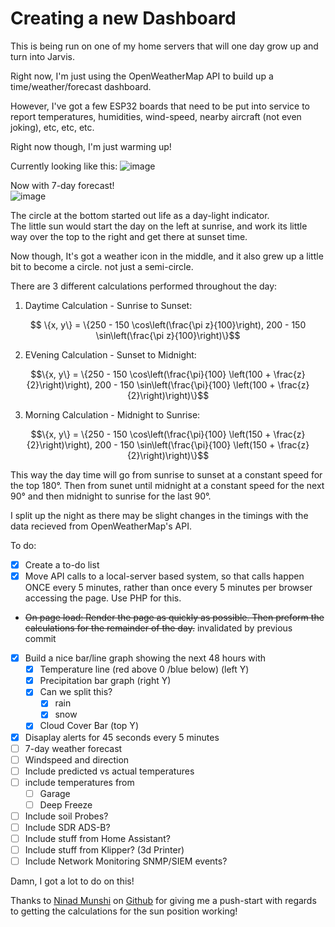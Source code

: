 #  Creating a new Dashboard

This is being run on one of my home servers that will one day grow up and turn into Jarvis.

Right now, I'm just using the OpenWeatherMap API to build up a time/weather/forecast dashboard.

However, I've got a few ESP32 boards that need to be put into service to report temperatures, humidities, wind-speed, nearby aircraft (not even joking), etc, etc, etc.

Right now though, I'm just warming up!

Currently looking like this:
![image](https://github.com/Blyzz616/dashboard/assets/19424317/f770824a-1c90-4f66-93a0-86c7b2aa2229)

Now with 7-day forecast!  
![image](https://github.com/Blyzz616/dashboard/assets/19424317/dc52c693-ccdf-4be0-863f-55d21e26ed5b)

The circle at the bottom started out life as a day-light indicator.   
   The little sun would start the day on the left at sunrise, and work its little way over the top to the right and get there at sunset time.

Now though, It's got a weather icon in the middle, and it also grew up a little bit to become a circle. not just a semi-circle.

There are 3 different calculations performed throughout the day:

1. Daytime Calculation - Sunrise to Sunset:
```math
   \{x, y\} = \{250 - 150 \cos\left(\frac{\pi z}{100}\right), 200 - 150 \sin\left(\frac{\pi z}{100}\right)\}
```

2. EVening Calculation - Sunset to Midnight:
```math
\{x, y\} = \{250 - 150 \cos\left(\frac{\pi}{100} \left(100 + \frac{z}{2}\right)\right), 200 - 150 \sin\left(\frac{\pi}{100} \left(100 + \frac{z}{2}\right)\right)\}
```

3. Morning Calculation - Midnight to Sunrise:
```math
\{x, y\} = \{250 - 150 \cos\left(\frac{\pi}{100} \left(150 + \frac{z}{2}\right)\right), 200 - 150 \sin\left(\frac{\pi}{100} \left(150 + \frac{z}{2}\right)\right)\}
```

This way the day time will go from sunrise to sunset at a constant speed for the top 180°. Then from sunet until midnight at a constant speed for the next 90° and then midnight to sunrise for the last 90°.

I split up the night as there may be slight changes in the timings with the data recieved from OpenWeatherMap's API.

To do:

- [x] Create a to-do list
- [x] Move API calls to a local-server based system, so that calls happen ONCE every 5 minutes, rather than once every 5 minutes per browser accessing the page. Use PHP for this.
- ~~On page load: Render the page as quickly as possible. Then preform the calculations for the remainder of the day.~~ invalidated by previous commit
- [x] Build a nice bar/line graph showing the next 48 hours with
  - [x] Temperature line (red above 0 /blue below) (left Y)
  - [x] Precipitation bar graph (right Y)
  - [x] Can we split this?
    - [x] rain
    - [x] snow
  - [x] Cloud Cover Bar (top Y)
- [x] Disaplay alerts for 45 seconds every 5 minutes
- [ ] 7-day weather forecast
- [ ] Windspeed and direction
- [ ] Include predicted vs actual temperatures
- [ ] include temperatures from
  - [ ] Garage
  - [ ] Deep Freeze
- [ ] Include soil Probes?
- [ ] Include SDR ADS-B?
- [ ] Include stuff from Home Assistant?
- [ ] Include stuff from Klipper? (3d Printer)
- [ ] Include Network Monitoring SNMP/SIEM events?

Damn, I got a lot to do on this!

Thanks to [Ninad Munshi](https://math.stackexchange.com/users/698724/ninad-munshi) on [Github](https://math.stackexchange.com/questions/4934077/calculating-percentage-coordinates-on-an-arc) for giving me a push-start with regards to getting the calculations for the sun position working!
